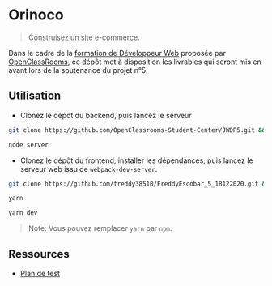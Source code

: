 # Orinoco

> Construisez un site e-commerce.

Dans le cadre de la
[formation de Développeur Web](https://openclassrooms.com/fr/paths/185-developpeur-web)
proposée par [OpenClassRooms](https://openclassrooms.com/),
ce dépôt met à disposition les livrables qui seront mis en avant
lors de la soutenance du projet n°5.

## Utilisation

- Clonez le dépôt du backend, puis lancez le serveur

```bash
git clone https://github.com/OpenClassrooms-Student-Center/JWDP5.git && cd JWDP5

node server
```

- Clonez le dépôt du frontend, installer les dépendances,
puis lancez le serveur web issu de `webpack-dev-server`.

```bash
git clone https://github.com/freddy38510/FreddyEscobar_5_18122020.git && cd FreddyEscobar_5_18122020

yarn

yarn dev
```

> Note: Vous pouvez remplacer `yarn` par `npm`.

## Ressources

- [Plan de test](/tests/)
